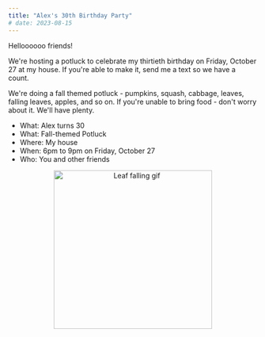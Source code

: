 ```yaml
---
title: "Alex's 30th Birthday Party"
# date: 2023-08-15
---
```



Helloooooo friends!

We're hosting a potluck to celebrate my thirtieth birthday on Friday, October 27 at my house. If you're able to make it, send me a text so we have a count.

We're doing a fall themed potluck - pumpkins, squash, cabbage, leaves, falling leaves, apples, and so on. If you're unable to bring food - don't worry about it. We'll have plenty.


- What: Alex turns 30
- What: Fall-themed Potluck
- Where: My house
- When: 6pm to 9pm on Friday, October 27
- Who: You and other friends

<div style="text-align: center">
    <img
        src="/fall-peanuts.gif"
        alt="Leaf falling gif"
        decoding="async"
        style="width: 320px;"
    />
</div>

